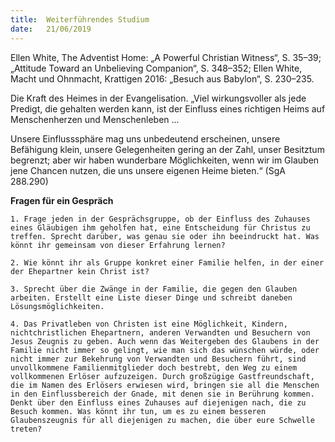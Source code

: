 ```yaml
---
title:  Weiterführendes Studium
date:   21/06/2019
---
```


Ellen White, The Adventist Home: „A Powerful Christian Witness“, S. 35–39; „Attitude Toward an Unbelieving Companion“, S. 348–352;
Ellen White, Macht und Ohnmacht, Krattigen 2016: „Besuch aus Babylon“, S. 230–235.

Die Kraft des Heimes in der Evangelisation. „Viel wirkungsvoller als jede Predigt, die gehalten werden kann, ist der Einfluss eines richtigen Heims auf Menschenherzen und Menschenleben ...

Unsere Einflusssphäre mag uns unbedeutend erscheinen, unsere Befähigung klein, unsere Gelegenheiten gering an der Zahl, unser Besitztum begrenzt; aber wir haben wunderbare Möglichkeiten, wenn wir im Glauben jene Chancen nutzen, die uns unsere eigenen Heime bieten.“ (SgA 288.290)

**Fragen für ein Gespräch**

`1. Frage jeden in der Gesprächsgruppe, ob der Einfluss des Zuhauses eines Gläubigen ihm geholfen hat, eine Entscheidung für Christus zu treffen. Sprecht darüber, was genau sie oder ihn beeindruckt hat. Was könnt ihr gemeinsam von dieser Erfahrung lernen?`

`2. Wie könnt ihr als Gruppe konkret einer Familie helfen, in der einer der Ehepartner kein Christ ist?`

`3. Sprecht über die Zwänge in der Familie, die gegen den Glauben arbeiten. Erstellt eine Liste dieser Dinge und schreibt daneben Lösungsmöglichkeiten.`

`4. Das Privatleben von Christen ist eine Möglichkeit, Kindern, nichtchristlichen Ehepartnern, anderen Verwandten und Besuchern von Jesus Zeugnis zu geben. Auch wenn das Weitergeben des Glaubens in der Familie nicht immer so gelingt, wie man sich das wünschen würde, oder nicht immer zur Bekehrung von Verwandten und Besuchern führt, sind unvollkommene Familienmitglieder doch bestrebt, den Weg zu einem vollkommenen Erlöser aufzuzeigen. Durch großzügige Gastfreundschaft, die im Namen des Erlösers erwiesen wird, bringen sie all die Menschen in den Einflussbereich der Gnade, mit denen sie in Berührung kommen. Denkt über den Einfluss eines Zuhauses auf diejenigen nach, die zu Besuch kommen. Was könnt ihr tun, um es zu einem besseren Glaubenszeugnis für all diejenigen zu machen, die über eure Schwelle treten?`

